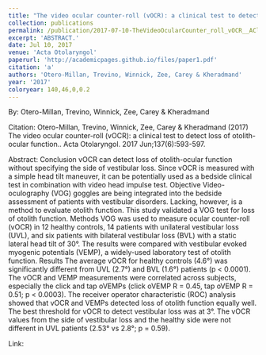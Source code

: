 ```yaml
---
title: "The video ocular counter-roll (vOCR): a clinical test to detect loss of otolith-ocular function."
collection: publications
permalink: /publication/2017-07-10-TheVideoOcularCounter_roll_vOCR__AClinicalTestToDetectLossOfOto
excerpt: 'ABSTRACT.'
date: Jul 10, 2017
venue: 'Acta Otolaryngol'
paperurl: 'http://academicpages.github.io/files/paper1.pdf'
citation: 'a'
authors: 'Otero-Millan, Trevino, Winnick, Zee, Carey & Kheradmand'
year: '2017'
coloryear: 140,46,0,0.2
---
```


By: Otero-Millan, Trevino, Winnick, Zee, Carey & Kheradmand

Citation: Otero-Millan, Trevino, Winnick, Zee, Carey & Kheradmand (2017) The video ocular counter-roll (vOCR): a clinical test to detect loss of otolith-ocular function.. Acta Otolaryngol. 2017 Jun;137(6):593-597. 

Abstract: Conclusion
vOCR can detect loss of otolith-ocular function without specifying the side of vestibular loss. Since vOCR is measured with a simple head tilt maneuver, it can be potentially used as a bedside clinical test in combination with video head impulse test.
Objective
Video-oculography (VOG) goggles are being integrated into the bedside assessment of patients with vestibular disorders. Lacking, however, is a method to evaluate otolith function. This study validated a VOG test for loss of otolith function.
Methods
VOG was used to measure ocular counter-roll (vOCR) in 12 healthy controls, 14 patients with unilateral vestibular loss (UVL), and six patients with bilateral vestibular loss (BVL) with a static lateral head tilt of 30°. The results were compared with vestibular evoked myogenic potentials (VEMP), a widely-used laboratory test of otolith function.
Results
The average vOCR for healthy controls (4.6°) was significantly different from UVL (2.7°) and BVL (1.6°) patients (p < 0.0001). The vOCR and VEMP measurements were correlated across subjects, especially the click and tap oVEMPs (click oVEMP R = 0.45, tap oVEMP R = 0.51; p < 0.0003). The receiver operator characteristic (ROC) analysis showed that vOCR and VEMPs detected loss of otolith function equally well. The best threshold for vOCR to detect vestibular loss was at 3°. The vOCR values from the side of vestibular loss and the healthy side were not different in UVL patients (2.53° vs 2.8°; p = 0.59).

Link: 
